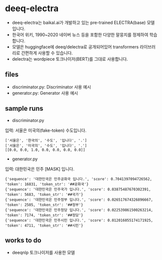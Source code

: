 # deeq-electra

- deeq-electra는 baikal.ai가 개발하고 있는 pre-trained ELECTRA(base) 모델입니다.
- 한국어 위키, 1990~2020 네이버 뉴스 등을 포함한 다양한 말뭉치를 정제하여 학습합니다.
- 모델은 huggingface에 deeq/delectra로 공개되어있어 transformers 라이브러리로 간편하게 사용할 수 있습니다.
- delectra는 wordpiece 토크나이저(BERT)를 그대로 사용합니다.

## files

- discriminator.py: Discriminator 사용 예시
- generator.py: Generator 사용 예시

## sample runs

- discriminator.py

입력: 서울은 미국의(fake-token) 수도입니다.

```
['서울은', '한국의', '수도', '입니다', '.']
['서울은', '미국의', '수도', '입니다', '.']
[[0.0, 0.0, 1.0, 0.0, 0.0, 0.0, 0.0]]
```

- generator.py

입력: 대한민국은 민주 [MASK] 입니다.

```
{'sequence': '대한민국은 민주공화국 입니다.', 'score': 0.7041397094726562, 'token': 16831, 'token_str': '##공화국'}
{'sequence': '대한민국은 민주국가 입니다.', 'score': 0.03875487670302391, 'token': 5683, 'token_str': '##국가'}
{'sequence': '대한민국은 민주정부 입니다.', 'score': 0.026517674326896667, 'token': 2505, 'token_str': '##정부'}
{'sequence': '대한민국은 민주정당 입니다.', 'score': 0.022539861500263214, 'token': 7174, 'token_str': '##정당'}
{'sequence': '대한민국은 민주시민 입니다.', 'score': 0.012016055174171925, 'token': 4711, 'token_str': '##시민'}
```

## works to do

- deeqnlp 토크나이저를 사용한 모델
